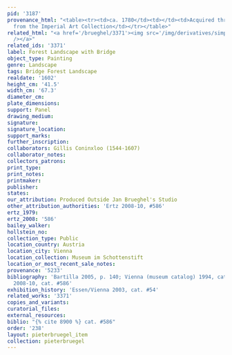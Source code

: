 ```yaml
---
pid: '3187'
provenance_html: "<table><tr><td>ca. 1780</td><td></td><td>Acquired through exchange
  from the Imperial Art Collection</td></tr></table>"
related_html: "<a href='/brueghel/3371'><img src='/img/derivatives/simple/3371/thumbnail.jpg'
  /></a>"
related_ids: '3371'
label: Forest Landscape with Bridge
object_type: Painting
genre: Landscape
tags: Bridge Forest Landscape
realdate: '1602'
height_cm: '41.5'
width_cm: '67.3'
diameter_cm:
plate_dimensions:
support: Panel
drawing_medium:
signature:
signature_location:
support_marks:
further_inscription:
collaborators: Gillis Coninxloo (1544-1607)
collaborator_notes:
collectors_patrons:
print_type:
print_notes:
printmaker:
publisher:
states:
our_attribution: Produced Outside Jan Brueghel's Studio
other_attribution_authorities: 'Ertz 2008-10, #586'
ertz_1979:
ertz_2008: '586'
bailey_walker:
hollstein_no:
collection_type: Public
location_country: Austria
location_city: Vienna
location_collection: Museum im Schottenstift
location_or_most_recent_sale_notes:
provenance: '5233'
bibliography: 'Bartilla 2005, p. 140; Vienna (museum catalog) 1994, cat. #77; Ertz
  2008-10, cat. #586'
exhibition_history: 'Essen/Vienna 2003, cat. #54'
related_works: '3371'
copies_and_variants:
curatorial_files:
external_resources:
biblio: "{% cite 8900 %} cat. #586"
order: '238'
layout: pieterbruegel_item
collection: pieterbruegel
---
```


